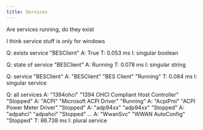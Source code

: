 ```yaml
---
title: Services
---
```


Are services running, do they exist

I think service stuff is only for windows

Q: exists service "BESClient"
A: True
T: 0.053 ms
I: singular boolean

Q: state of service "BESClient"
A: Running
T: 0.078 ms
I: singular string

Q: service "BESClient"
A: "BESClient" "BES Client" "Running"
T: 0.084 ms
I: singular service

Q: all services
A: "1394ohci" "1394 OHCI Compliant Host Controller" "Stopped"
A: "ACPI" "Microsoft ACPI Driver" "Running"
A: "AcpiPmi" "ACPI Power Meter Driver" "Stopped"
A: "adp94xx" "adp94xx" "Stopped"
A: "adpahci" "adpahci" "Stopped"
...
A: "WwanSvc" "WWAN AutoConfig" "Stopped"
T: 86.738 ms
I: plural service
